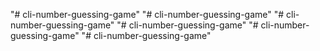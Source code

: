 "# cli-number-guessing-game" 
"# cli-number-guessing-game" 
"# cli-number-guessing-game" 
"# cli-number-guessing-game" 
"# cli-number-guessing-game" 
"# cli-number-guessing-game" 

